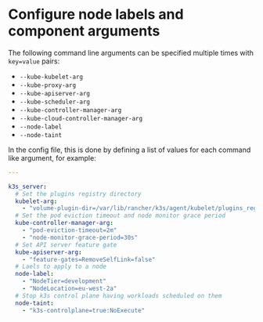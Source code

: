 # Configure node labels and component arguments

The following command line arguments can be specified multiple times with
`key=value` pairs:

  - `--kube-kubelet-arg`
  - `--kube-proxy-arg`
  - `--kube-apiserver-arg`
  - `--kube-scheduler-arg`
  - `--kube-controller-manager-arg`
  - `--kube-cloud-controller-manager-arg`
  - `--node-label`
  - `--node-taint`

In the config file, this is done by defining a list of values for each
command like argument, for example:

```yaml
---

k3s_server:
  # Set the plugins registry directory
  kubelet-arg:
    - "volume-plugin-dir=/var/lib/rancher/k3s/agent/kubelet/plugins_registry"
  # Set the pod eviction timeout and node monitor grace period
  kube-controller-manager-arg:
    - "pod-eviction-timeout=2m"
    - "node-monitor-grace-period=30s"
  # Set API server feature gate
  kube-apiserver-arg:
    - "feature-gates=RemoveSelfLink=false"
  # Laels to apply to a node
  node-label:
    - "NodeTier=development"
    - "NodeLocation=eu-west-2a"
  # Stop k3s control plane having workloads scheduled on them
  node-taint:
    - "k3s-controlplane=true:NoExecute"
```